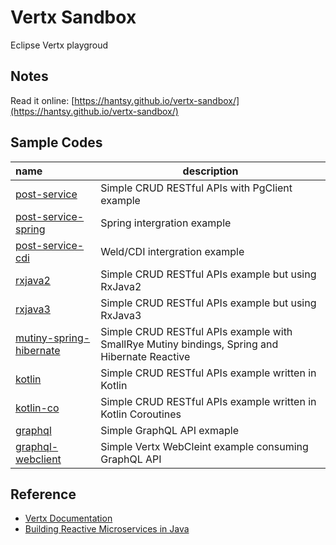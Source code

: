 # Vertx Sandbox

Eclipse Vertx playgroud

## Notes

Read it online: [https://hantsy.github.io/vertx-sandbox/](https://hantsy.github.io/vertx-sandbox/)

## Sample Codes
| name                                                         | description                                                  |
| :----------------------------------------------------------- | ------------------------------------------------------------ |
| [post-service](https://github.com/hantsy/vertx-sandbox/tree/master/post-service)| Simple CRUD RESTful APIs with PgClient example|
| [post-service-spring](https://github.com/hantsy/vertx-sandbox/tree/master/post-service-spring)| Spring intergration example|
| [post-service-cdi](https://github.com/hantsy/vertx-sandbox/tree/master/post-service-cdi)| Weld/CDI intergration example|
| [rxjava2](https://github.com/hantsy/vertx-sandbox/tree/master/rxjava2)| Simple CRUD RESTful APIs example but using RxJava2|
| [rxjava3](https://github.com/hantsy/vertx-sandbox/tree/master/rxjava3)| Simple CRUD RESTful APIs example but using RxJava3|
| [mutiny-spring-hibernate](https://github.com/hantsy/vertx-sandbox/tree/master/mutiny-spring-hibernate)| Simple CRUD RESTful APIs example with SmallRye Mutiny bindings, Spring and Hibernate Reactive|
| [kotlin](https://github.com/hantsy/vertx-sandbox/tree/master/kotlin)| Simple CRUD RESTful APIs example written in Kotlin|
| [kotlin-co](https://github.com/hantsy/vertx-sandbox/tree/master/kotlin-co)| Simple CRUD RESTful APIs example written in Kotlin Coroutines|
| [graphql](https://github.com/hantsy/vertx-sandbox/tree/master/graphql)| Simple GraphQL API exmaple|
| [graphql-webclient](https://github.com/hantsy/vertx-sandbox/tree/master/graphql-webclient)| Simple Vertx WebCleint example consuming GraphQL API |


## Reference

* [Vertx Documentation](https://vertx.io/docs/)
* [Building Reactive Microservices in Java](https://developers.redhat.com/promotions/building-reactive-microservices-in-java)
